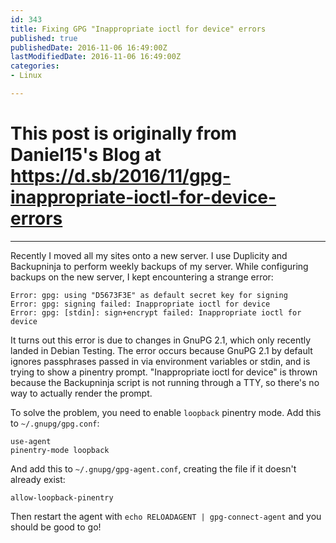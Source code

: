 ```yaml
---
id: 343
title: Fixing GPG "Inappropriate ioctl for device" errors
published: true
publishedDate: 2016-11-06 16:49:00Z
lastModifiedDate: 2016-11-06 16:49:00Z
categories:
- Linux

---
```


# This post is originally from Daniel15's Blog at https://d.sb/2016/11/gpg-inappropriate-ioctl-for-device-errors

---

Recently I moved all my sites onto a new server. I use Duplicity and Backupninja to perform weekly backups of my server. While configuring backups on the new server, I kept encountering a strange error:

```plain
Error: gpg: using "D5673F3E" as default secret key for signing
Error: gpg: signing failed: Inappropriate ioctl for device
Error: gpg: [stdin]: sign+encrypt failed: Inappropriate ioctl for device
```

It turns out this error is due to changes in GnuPG 2.1, which only recently landed in Debian Testing. The error occurs because GnuPG 2.1 by default ignores passphrases passed in via environment variables or stdin, and is trying to show a pinentry prompt. "Inappropriate ioctl for device" is thrown because the Backupninja script is not running through a TTY, so there's no way to actually render the prompt.

To solve the problem, you need to enable `loopback` pinentry mode. Add this to `~/.gnupg/gpg.conf`:

```plain
use-agent
pinentry-mode loopback
```
And add this to `~/.gnupg/gpg-agent.conf`, creating the file if it doesn't already exist:

```plain
allow-loopback-pinentry
```
Then restart the agent with `echo RELOADAGENT | gpg-connect-agent` and you should be good to go!
